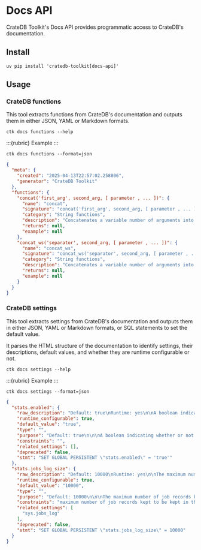# Docs API

CrateDB Toolkit's Docs API provides programmatic access to CrateDB's documentation.

## Install
```shell
uv pip install 'cratedb-toolkit[docs-api]'
```

## Usage

### CrateDB functions

This tool extracts functions from CrateDB's documentation and outputs them
in either JSON, YAML or Markdown formats.

```shell
ctk docs functions --help
```

:::{rubric} Example
:::
```shell
ctk docs functions --format=json
```
```json
{
  "meta": {
    "created": "2025-04-13T22:57:02.258806",
    "generator": "CrateDB Toolkit"
  },
  "functions": {
    "concat('first_arg', second_arg, [ parameter , ... ])": {
      "name": "concat",
      "signature": "concat('first_arg', second_arg, [ parameter , ... ])",
      "category": "String functions",
      "description": "Concatenates a variable number of arguments into a single string. It ignores\nNULL values.",
      "returns": null,
      "example": null
    },
    "concat_ws('separator', second_arg, [ parameter , ... ])": {
      "name": "concat_ws",
      "signature": "concat_ws('separator', second_arg, [ parameter , ... ])",
      "category": "String functions",
      "description": "Concatenates a variable number of arguments into a single string using a\nseparator defined by the first argument. If first argument is NULL the\nreturn value is NULL. Remaining NULL arguments are ignored.",
      "returns": null,
      "example": null
    }
  }
}
```

### CrateDB settings

This tool extracts settings from CrateDB's documentation and outputs them
in either JSON, YAML or Markdown formats, or SQL statements to set the default value.

It parses the HTML structure of the documentation to identify settings, their
descriptions, default values, and whether they are runtime configurable or not.

```shell
ctk docs settings --help
```

:::{rubric} Example
:::
```shell
ctk docs settings --format=json
```
```json
{
  "stats.enabled": {
    "raw_description": "Default: true\nRuntime: yes\n\nA boolean indicating whether or not to collect statistical information about\nthe cluster.\n\nCaution\nThe collection of statistical information incurs a slight performance\npenalty, as details about every job and operation across the cluster will\ncause data to be inserted into the corresponding system tables.",
    "runtime_configurable": true,
    "default_value": "true",
    "type": "",
    "purpose": "Default: true\n\n\nA boolean indicating whether or not to collect statistical information about\nthe cluster. Caution\nThe collection of statistical information incurs a slight performance\npenalty, as details about every job and operation across the cluster will\ncause data to be inserted into the corresponding system tables.",
    "constraints": "",
    "related_settings": [],
    "deprecated": false,
    "stmt": "SET GLOBAL PERSISTENT \"stats.enabled\" = 'true'"
  },
  "stats.jobs_log_size": {
    "raw_description": "Default: 10000\nRuntime: yes\n\nThe maximum number of job records kept to be kept in the sys.jobs_log table on each node.\nA job record corresponds to a single SQL statement to be executed on the\ncluster. These records are used for performance analytics. A larger job log\nproduces more comprehensive stats, but uses more RAM.\nOlder job records are deleted as newer records are added, once the limit is\nreached.\nSetting this value to 0 disables collecting job information.",
    "runtime_configurable": true,
    "default_value": "10000",
    "type": "",
    "purpose": "Default: 10000\n\n\nThe maximum number of job records kept to be kept in the sys.jobs_log table on each node. A job record corresponds to a single SQL statement to be executed on the\ncluster.",
    "constraints": "maximum number of job records kept to be kept in the sys.jobs_log table on each node.",
    "related_settings": [
      "sys.jobs_log"
    ],
    "deprecated": false,
    "stmt": "SET GLOBAL PERSISTENT \"stats.jobs_log_size\" = 10000"
  }
}
```
